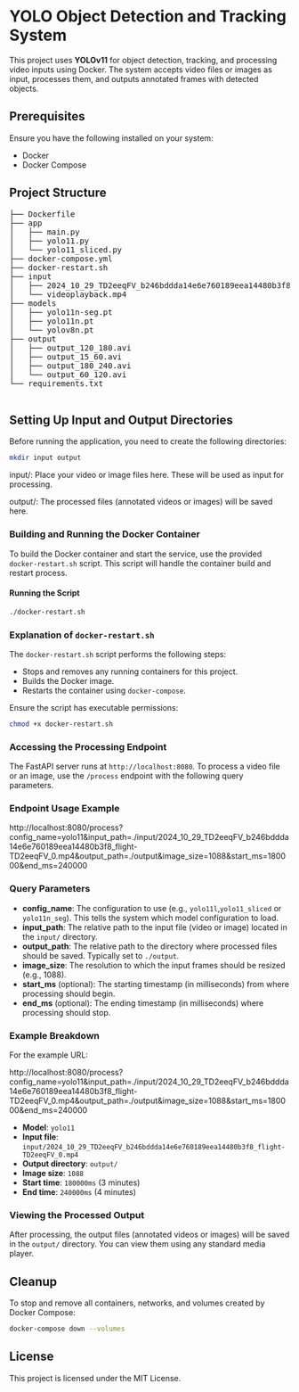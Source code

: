 # YOLO Object Detection and Tracking System

This project uses **YOLOv11** for object detection, tracking, and processing video inputs using Docker. The system accepts video files or images as input, processes them, and outputs annotated frames with detected objects.

## Prerequisites

Ensure you have the following installed on your system:
- Docker
- Docker Compose

## Project Structure
<pre>
├── Dockerfile
├── app
│   ├── main.py
│   ├── yolo11.py          
│   └── yolo11_sliced.py
├── docker-compose.yml
├── docker-restart.sh
├── input
│   ├── 2024_10_29_TD2eeqFV_b246bddda14e6e760189eea14480b3f8_flight-TD2eeqFV_0.mp4
│   └── videoplayback.mp4
├── models
│   ├── yolo11n-seg.pt
│   ├── yolo11n.pt
│   └── yolov8n.pt
├── output
│   ├── output_120_180.avi
│   ├── output_15_60.avi
│   ├── output_180_240.avi
│   └── output_60_120.avi
└── requirements.txt
 </pre>
 
## Setting Up Input and Output Directories

Before running the application, you need to create the following directories:

```bash
mkdir input output
```

input/: Place your video or image files here. These will be used as input for processing.

output/: The processed files (annotated videos or images) will be saved here.

### Building and Running the Docker Container

To build the Docker container and start the service, use the provided `docker-restart.sh` script. This script will handle the container build and restart process.

#### Running the Script

```bash
./docker-restart.sh
```

### Explanation of `docker-restart.sh`

The `docker-restart.sh` script performs the following steps:
- Stops and removes any running containers for this project.
- Builds the Docker image.
- Restarts the container using `docker-compose`.

Ensure the script has executable permissions:

```bash
chmod +x docker-restart.sh
```

### Accessing the Processing Endpoint

The FastAPI server runs at `http://localhost:8080`. To process a video file or an image, use the `/process` endpoint with the following query parameters.

### Endpoint Usage Example

http://localhost:8080/process?config_name=yolo11&input_path=./input/2024_10_29_TD2eeqFV_b246bddda14e6e760189eea14480b3f8_flight-TD2eeqFV_0.mp4&output_path=./output&image_size=1088&start_ms=180000&end_ms=240000

### Query Parameters

- **config_name**: The configuration to use (e.g., `yolo11l`,`yolo11_sliced` or `yolo11n_seg`). This tells the system which model configuration to load.
- **input_path**: The relative path to the input file (video or image) located in the `input/` directory.
- **output_path**: The relative path to the directory where processed files should be saved. Typically set to `./output`.
- **image_size**: The resolution to which the input frames should be resized (e.g., 1088).
- **start_ms** (optional): The starting timestamp (in milliseconds) from where processing should begin.
- **end_ms** (optional): The ending timestamp (in milliseconds) where processing should stop.

### Example Breakdown

For the example URL:

http://localhost:8080/process?config_name=yolo11&input_path=./input/2024_10_29_TD2eeqFV_b246bddda14e6e760189eea14480b3f8_flight-TD2eeqFV_0.mp4&output_path=./output&image_size=1088&start_ms=180000&end_ms=240000

- **Model**: `yolo11`
- **Input file**: `input/2024_10_29_TD2eeqFV_b246bddda14e6e760189eea14480b3f8_flight-TD2eeqFV_0.mp4`
- **Output directory**: `output/`
- **Image size**: `1088`
- **Start time**: `180000ms` (3 minutes)
- **End time**: `240000ms` (4 minutes)

### Viewing the Processed Output

After processing, the output files (annotated videos or images) will be saved in the `output/` directory. You can view them using any standard media player.

## Cleanup

To stop and remove all containers, networks, and volumes created by Docker Compose:

```bash
docker-compose down --volumes
```


## License

This project is licensed under the MIT License.




